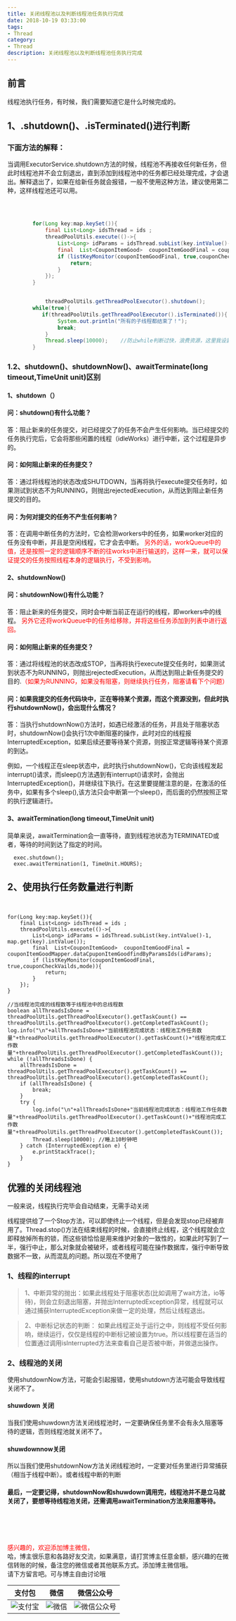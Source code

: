 ```yaml
---
title: 关闭线程池以及判断线程池任务执行完成
date: 2018-10-19 03:33:00
tags: 
- Thread
category: 
- Thread
description: 关闭线程池以及判断线程池任务执行完成
---
```

<!-- image url 
https://raw.githubusercontent.com/HealerJean123/HealerJean123.github.io/master/blogImages
　　首行缩进
<font color="red">  </font>

<font  color="red" size="4">   </font>


<font size="4">   </font>
-->

## 前言

线程池执行任务，有时候，我们需要知道它是什么时候完成的。

## 1、.shutdown()、.isTerminated()进行判断<br/>

### 下面方法的解释：<br/>

当调用ExecutorService.shutdown方法的时候，线程池不再接收任何新任务，但此时线程池并不会立刻退出，直到添加到线程池中的任务都已经处理完成，才会退出。解释退出了，如果在给新任务就会报错，一般不使用这种方法，建议使用第二种，这样线程池还可以用。

<br/>

```java

		for(Long key:map.keySet()){
		    final List<Long> idsThread = ids ;
		    threadPoolUtils.execute(()->{
		        List<Long> idParams = idsThread.subList(key.intValue()-1, map.get(key).intValue());
		        final  List<CouponItemGood>  couponItemGoodFinal = couponItemGoodMapper.dataCpuponItemGoodfindByParamsIds(idParams);
		        if (listKeyMonitor(couponItemGoodFinal, true,couponCheckVailds,mode)){
		            return;
		        }
		    });
		}


			threadPoolUtils.getThreadPoolExecutor().shutdown();
        while(true){  
           if(threadPoolUtils.getThreadPoolExecutor().isTerminated()){  
                System.out.println("所有的子线程都结束了！");  
                break;  
            }  
            Thread.sleep(10000);    //防止while判断过快，浪费资源，这里我设置为10秒大家看情况设置
        }

```

### 1.2、shutdown()、shutdownNow()、awaitTerminate(long timeout,TimeUnit unit)区别

#### 1、shutdown（）
#### 问：shutdown()有什么功能？
答：阻止新来的任务提交，对已经提交了的任务不会产生任何影响。当已经提交的任务执行完后，它会将那些闲置的线程（idleWorks）进行中断，这个过程是异步的。

#### 问：如何阻止新来的任务提交？
答：通过将线程池的状态改成SHUTDOWN，当再将执行execute提交任务时，如果测试到状态不为RUNNING，则抛出rejectedExecution，从而达到阻止新任务提交的目的。

#### 问：为何对提交的任务不产生任何影响？
 答：在调用中断任务的方法时，它会检测workers中的任务，如果worker对应的任务没有中断，并且是空闲线程，它才会去中断。<font color="red"> 另外的话，workQueue中的值，还是按照一定的逻辑顺序不断的往works中进行输送的，这样一来，就可以保证提交的任务按照线程本身的逻辑执行，不受到影响。</font>

#### 2、shutdownNow()

#### 问：shutdownNow()有什么功能？
答：阻止新来的任务提交，同时会中断当前正在运行的线程，即workers中的线程。<font color="red">   另外它还将workQueue中的任务给移除，并将这些任务添加到列表中进行返回。</font>

#### 问：如何阻止新来的任务提交？
答：通过将线程池的状态改成STOP，当再将执行execute提交任务时，如果测试到状态不为RUNNING，则抛出rejectedExecution，从而达到阻止新任务提交的目的.<font color="red">（如果为RUNNING，如果没有阻塞，则继续执行任务，阻塞请看下个问题）</font>

#### 问：如果我提交的任务代码块中，正在等待某个资源，而这个资源没到，但此时执行shutdownNow()，会出现什么情况？
答：当执行shutdownNow()方法时，如遇已经激活的任务，并且处于阻塞状态时，shutdownNow()会执行1次中断阻塞的操作，此时对应的线程报InterruptedException，如果后续还要等待某个资源，则按正常逻辑等待某个资源的到达。<br/>

例如，一个线程正在sleep状态中，此时执行shutdownNow()，它向该线程发起interrupt()请求，而sleep()方法遇到有interrupt()请求时，会抛出InterruptedException()，并继续往下执行。在这里要提醒注意的是，在激活的任务中，如果有多个sleep(),该方法只会中断第一个sleep()，而后面的仍然按照正常的执行逻辑进行。
 
#### 3、awaitTermination(long timeout,TimeUnit unit)

简单来说，awaitTermination会一直等待，直到线程池状态为TERMINATED或者，等待的时间到达了指定的时间。

```
  exec.shutdown();
  exec.awaitTermination(1, TimeUnit.HOURS);

```


## 2、使用执行任务数量进行判断
<br/>

```
for(Long key:map.keySet()){
    final List<Long> idsThread = ids ;
    threadPoolUtils.execute(()->{
        List<Long> idParams = idsThread.subList(key.intValue()-1, map.get(key).intValue());
        final  List<CouponItemGood>  couponItemGoodFinal = couponItemGoodMapper.dataCpuponItemGoodfindByParamsIds(idParams);
        if (listKeyMonitor(couponItemGoodFinal, true,couponCheckVailds,mode)){
            return;
        }
    });
}

//当线程池完成的线程数等于线程池中的总线程数
boolean allThreadsIsDone = threadPoolUtils.getThreadPoolExecutor().getTaskCount() == threadPoolUtils.getThreadPoolExecutor().getCompletedTaskCount();
log.info("\n"+allThreadsIsDone+"当前线程池完成状态：线程池工作任务数量"+threadPoolUtils.getThreadPoolExecutor().getTaskCount()+"线程池完成工作数量"+threadPoolUtils.getThreadPoolExecutor().getCompletedTaskCount());
while (!allThreadsIsDone) {
    allThreadsIsDone = threadPoolUtils.getThreadPoolExecutor().getTaskCount() == threadPoolUtils.getThreadPoolExecutor().getCompletedTaskCount();
    if (allThreadsIsDone) {
        break;
    }
    try {
        log.info("\n"+allThreadsIsDone+"当前线程池完成状态：线程池工作任务数量"+threadPoolUtils.getThreadPoolExecutor().getTaskCount()+"线程池完成工作数量"+threadPoolUtils.getThreadPoolExecutor().getCompletedTaskCount());
        Thread.sleep(10000); //睡上10秒钟吧
    } catch (InterruptedException e) {
        e.printStackTrace();
    }
}

```


## 优雅的关闭线程池

一般来说，线程执行完毕会自动结束，无需手动关闭<br/>

线程提供给了一个Stop方法，可以即使终止一个线程，但是会发现stop已经被弃用了。Thread.stop()方法在结束线程的时候，会直接终止线程，这个线程就会立即释放掉所有的锁，而这些锁恰恰是用来维护对象的一致性的，如果此时写到了一半，强行中止，那么对象就会被破坏，或者线程可能在操作数据库，强⾏中断导致数据不一致，从而混乱的问题。所以现在不使用了


### 1、线程的interrupt

>1、中断异常的抛出：如果此线程处于阻塞状态(比如调⽤了wait方法，io等待)，则会立刻退出阻塞，并抛出InterruptedException异常，线程就可以通过捕获InterruptedException来做⼀定的处理，然后让线程退出。

>2、中断标记状态的判断： 如果此线程正处于运行之中，则线程不受任何影响，继续运行，仅仅是线程的中断标记被设置为true。所以线程要在适当的位置通过调用isInterrupted方法来查看自⼰是否被中断，并做退出操作。

### 2、线程池的关闭

使用shutdownNow方法，可能会引起报错，使用shutdown方法可能会导致线程关闭不了。


#### shuwdown 关闭

当我们使用shuwdown方法关闭线程池时，一定要确保任务里不会有永久阻塞等待的逻辑，否则线程池就关闭不了。

#### shuwdownnow关闭

所以当我们使用shutdownNow方法关闭线程池时，一定要对任务里进行异常捕获（相当于线程中断）。或者线程中断的判断

#### 最后，一定要记得，shutdownNow和shuwdown调用完，线程池并不是立马就关闭了，要想等待线程池关闭，还需调用awaitTermination方法来阻塞等待。



<br/><br/><br/><br/>
<font color="red"> 感兴趣的，欢迎添加博主微信， </font><br/>
哈，博主很乐意和各路好友交流，如果满意，请打赏博主任意金额，感兴趣的在微信转账的时候，备注您的微信或者其他联系方式。添加博主微信哦。
<br/>
请下方留言吧。可与博主自由讨论哦

|支付包 | 微信|微信公众号|
|:-------:|:-------:|:------:|
|![支付宝](https://raw.githubusercontent.com/HealerJean/HealerJean.github.io/master/assets/img/tctip/alpay.jpg) | ![微信](https://raw.githubusercontent.com/HealerJean/HealerJean.github.io/master/assets/img/tctip/weixin.jpg)|![微信公众号](https://raw.githubusercontent.com/HealerJean/HealerJean.github.io/master/assets/img/my/qrcode_for_gh_a23c07a2da9e_258.jpg)|




<!-- Gitalk 评论 start  -->

<link rel="stylesheet" href="https://unpkg.com/gitalk/dist/gitalk.css">
<script src="https://unpkg.com/gitalk@latest/dist/gitalk.min.js"></script> 
<div id="gitalk-container"></div>    
 <script type="text/javascript">
    var gitalk = new Gitalk({
		clientID: `1d164cd85549874d0e3a`,
		clientSecret: `527c3d223d1e6608953e835b547061037d140355`,
		repo: `HealerJean.github.io`,
		owner: 'HealerJean',
		admin: ['HealerJean'],
		id: 'LyChIFGj5a9KpAux',
    });
    gitalk.render('gitalk-container');
</script> 

<!-- Gitalk end -->

